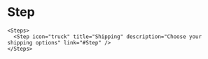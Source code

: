 # Step

```example
<Steps>
  <Step icon="truck" title="Shipping" description="Choose your shipping options" link="#Step" />
</Steps>
```
